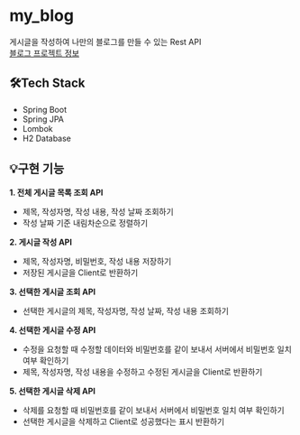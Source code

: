 # my_blog
게시글을 작성하여 나만의 블로그를 만들 수 있는 Rest API  
[블로그 프로젝트 정보](https://dev-rara.notion.site/Blog-Project-6c0667ca7016470b8599a5599d8a92b4)
<br>

## 🛠️Tech Stack
* Spring Boot
* Spring JPA
* Lombok
* H2 Database  <br>

## 💡구현 기능
**1. 전체 게시글 목록 조회 API**
* 제목, 작성자명, 작성 내용, 작성 날짜 조회하기
* 작성 날짜 기준 내림차순으로 정렬하기

**2. 게시글 작성 API**
* 제목, 작성자명, 비밀번호, 작성 내용 저장하기
* 저장된 게시글을 Client로 반환하기

**3. 선택한 게시글 조회 API**
* 선택한 게시글의 제목, 작성자명, 작성 날짜, 작성 내용 조회하기

**4. 선택한 게시글 수정 API**
* 수정을 요청할 때 수정할 데이터와 비밀번호를 같이 보내서 서버에서 비밀번호 일치 여부 확인하기
* 제목, 작성자명, 작성 내용을 수정하고 수정된 게시글을 Client로 반환하기

**5. 선택한 게시글 삭제 API**
* 삭제를 요청할 때 비밀번호를 같이 보내서 서버에서 비밀번호 일치 여부 확인하기
* 선택한 게시글을 삭제하고 Client로 성공했다는 표시 반환하기
